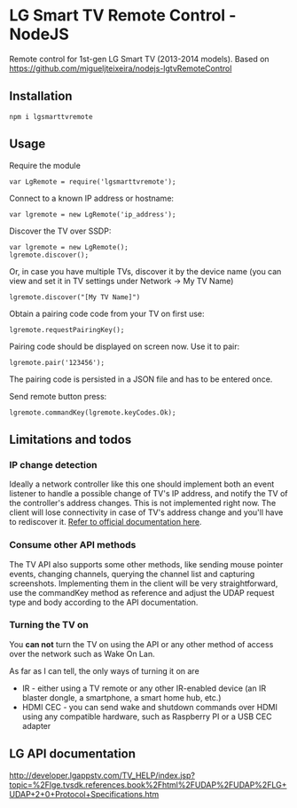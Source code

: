 # LG Smart TV Remote Control - NodeJS

Remote control for 1st-gen LG Smart TV (2013-2014 models). Based on https://github.com/migueljteixeira/nodejs-lgtvRemoteControl

## Installation

    npm i lgsmarttvremote

## Usage

Require the module

    var LgRemote = require('lgsmarttvremote');

Connect to a known IP address or hostname:

    var lgremote = new LgRemote('ip_address');

Discover the TV over SSDP:

    var lgremote = new LgRemote();
    lgremote.discover();

Or, in case you have multiple TVs, discover it by the device name (you can view and set it in TV settings under Network -> My TV Name)

    lgremote.discover("[My TV Name]")

Obtain a pairing code code from your TV on first use:

    lgremote.requestPairingKey();

Pairing code should be displayed on screen now. Use it to pair:

    lgremote.pair('123456');

The pairing code is persisted in a JSON file and has to be entered once.

Send remote button press:

    lgremote.commandKey(lgremote.keyCodes.Ok);

## Limitations and todos

### IP change detection

Ideally a network controller like this one should implement both an event listener to handle a possible change of TV's IP address, and notify the TV of the controller's address changes.
This is not implemented right now. The client will lose connectivity in case of TV's address change and you'll have to rediscover it.
[Refer to official documentation here](http://developer.lgappstv.com/TV_HELP/index.jsp?topic=%2Flge.tvsdk.references.book%2Fhtml%2FUDAP%2FUDAP%2FIP+Address+Change+Notification+Controller+Host.htm).

### Consume other API methods

The TV API also supports some other methods, like sending mouse pointer events, changing channels, querying the channel list and capturing screenshots. Implementing them in the client will be very straightforward, use the commandKey method as reference and adjust the UDAP request type and body according to the API documentation.

### Turning the TV on

You **can not** turn the TV on using the API or any other method of access over the network such as Wake On Lan.

As far as I can tell, the only ways of turning it on are

- IR - either using a TV remote or any other IR-enabled device (an IR blaster dongle, a smartphone, a smart home hub, etc.)
- HDMI CEC - you can send wake and shutdown commands over HDMI using any compatible hardware, such as Raspberry PI or a USB CEC adapter

## LG API documentation

http://developer.lgappstv.com/TV_HELP/index.jsp?topic=%2Flge.tvsdk.references.book%2Fhtml%2FUDAP%2FUDAP%2FLG+UDAP+2+0+Protocol+Specifications.htm
